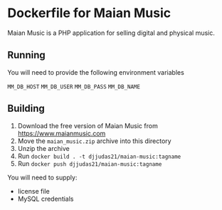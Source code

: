 # Dockerfile for Maian Music

Maian Music is a PHP application for selling digital and physical music.

## Running

You will need to provide the following environment variables

`MM_DB_HOST`
`MM_DB_USER`
`MM_DB_PASS`
`MM_DB_NAME`

## Building

1. Download the free version of Maian Music from https://www.maianmusic.com
1. Move the `maian_music.zip` archive into this directory
1. Unzip the archive
1. Run `docker build . -t djjudas21/maian-music:tagname`
1. Run `docker push djjudas21/maian-music:tagname`

You will need to supply:
* license file
* MySQL credentials
